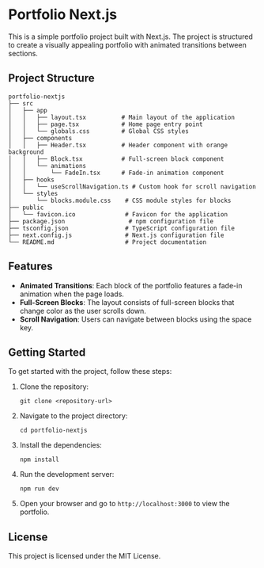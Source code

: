 # Portfolio Next.js

This is a simple portfolio project built with Next.js. The project is structured to create a visually appealing portfolio with animated transitions between sections.

## Project Structure

```
portfolio-nextjs
├── src
│   ├── app
│   │   ├── layout.tsx          # Main layout of the application
│   │   ├── page.tsx            # Home page entry point
│   │   └── globals.css         # Global CSS styles
│   ├── components
│   │   ├── Header.tsx          # Header component with orange background
│   │   ├── Block.tsx           # Full-screen block component
│   │   └── animations
│   │       └── FadeIn.tsx      # Fade-in animation component
│   ├── hooks
│   │   └── useScrollNavigation.ts # Custom hook for scroll navigation
│   └── styles
│       └── blocks.module.css    # CSS module styles for blocks
├── public
│   └── favicon.ico              # Favicon for the application
├── package.json                  # npm configuration file
├── tsconfig.json                # TypeScript configuration file
├── next.config.js               # Next.js configuration file
└── README.md                    # Project documentation
```

## Features

- **Animated Transitions**: Each block of the portfolio features a fade-in animation when the page loads.
- **Full-Screen Blocks**: The layout consists of full-screen blocks that change color as the user scrolls down.
- **Scroll Navigation**: Users can navigate between blocks using the space key.

## Getting Started

To get started with the project, follow these steps:

1. Clone the repository:
   ```
   git clone <repository-url>
   ```

2. Navigate to the project directory:
   ```
   cd portfolio-nextjs
   ```

3. Install the dependencies:
   ```
   npm install
   ```

4. Run the development server:
   ```
   npm run dev
   ```

5. Open your browser and go to `http://localhost:3000` to view the portfolio.

## License

This project is licensed under the MIT License.